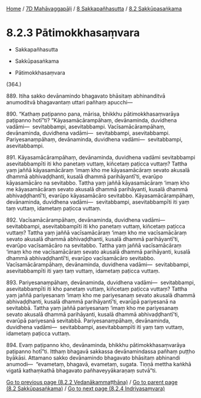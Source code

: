 
[Home](/) / [7D Mahāvaggapāḷi](../../../7D.md) / [8 Sakkapañhasutta](../../8.md) / [8.2 Sakkūpasaṅkama](../8.2.md)

# 8.2.3 Pātimokkhasaṃvara

* Sakkapañhasutta

* Sakkūpasaṅkama

* Pātimokkhasaṃvara

(364.)

889\. Itiha sakko devānamindo bhagavato bhāsitaṃ abhinanditvā anumoditvā bhagavantaṃ uttari pañhaṃ apucchi—

890\. “Kathaṃ paṭipanno pana, mārisa, bhikkhu pātimokkhasaṃvarāya paṭipanno hotī”ti? “Kāyasamācārampāhaṃ, devānaminda, duvidhena vadāmi—  sevitabbampi, asevitabbampi. Vacīsamācārampāhaṃ, devānaminda, duvidhena vadāmi—  sevitabbampi, asevitabbampi. Pariyesanaṃpāhaṃ, devānaminda, duvidhena vadāmi—  sevitabbampi, asevitabbampi.

891\. Kāyasamācārampāhaṃ, devānaminda, duvidhena vadāmi sevitabbampi asevitabbampīti iti kho panetaṃ vuttaṃ, kiñcetaṃ paṭicca vuttaṃ? Tattha yaṃ jaññā kāyasamācāraṃ ‘imaṃ kho me kāyasamācāraṃ sevato akusalā dhammā abhivaḍḍhanti, kusalā dhammā parihāyantī’ti, evarūpo kāyasamācāro na sevitabbo. Tattha yaṃ jaññā kāyasamācāraṃ ‘imaṃ kho me kāyasamācāraṃ sevato akusalā dhammā parihāyanti, kusalā dhammā abhivaḍḍhantī’ti, evarūpo kāyasamācāro sevitabbo. Kāyasamācārampāhaṃ, devānaminda, duvidhena vadāmi—  sevitabbampi, asevitabbampīti iti yaṃ taṃ vuttaṃ, idametaṃ paṭicca vuttaṃ.

892\. Vacīsamācārampāhaṃ, devānaminda, duvidhena vadāmi—  sevitabbampi, asevitabbampīti iti kho panetaṃ vuttaṃ, kiñcetaṃ paṭicca vuttaṃ? Tattha yaṃ jaññā vacīsamācāraṃ ‘imaṃ kho me vacīsamācāraṃ sevato akusalā dhammā abhivaḍḍhanti, kusalā dhammā parihāyantī’ti, evarūpo vacīsamācāro na sevitabbo. Tattha yaṃ jaññā vacīsamācāraṃ ‘imaṃ kho me vacīsamācāraṃ sevato akusalā dhammā parihāyanti, kusalā dhammā abhivaḍḍhantī’ti, evarūpo vacīsamācāro sevitabbo. Vacīsamācārampāhaṃ, devānaminda, duvidhena vadāmi—  sevitabbampi, asevitabbampīti iti yaṃ taṃ vuttaṃ, idametaṃ paṭicca vuttaṃ.

893\. Pariyesanaṃpāhaṃ, devānaminda, duvidhena vadāmi—  sevitabbampi, asevitabbampīti iti kho panetaṃ vuttaṃ, kiñcetaṃ paṭicca vuttaṃ? Tattha yaṃ jaññā pariyesanaṃ ‘imaṃ kho me pariyesanaṃ sevato akusalā dhammā abhivaḍḍhanti, kusalā dhammā parihāyantī’ti, evarūpā pariyesanā na sevitabbā. Tattha yaṃ jaññā pariyesanaṃ ‘imaṃ kho me pariyesanaṃ sevato akusalā dhammā parihāyanti, kusalā dhammā abhivaḍḍhantī’ti, evarūpā pariyesanā sevitabbā. Pariyesanaṃpāhaṃ, devānaminda, duvidhena vadāmi—  sevitabbampi, asevitabbampīti iti yaṃ taṃ vuttaṃ, idametaṃ paṭicca vuttaṃ.

894\. Evaṃ paṭipanno kho, devānaminda, bhikkhu pātimokkhasaṃvarāya paṭipanno hotī”ti. Itthaṃ bhagavā sakkassa devānamindassa pañhaṃ puṭṭho byākāsi. Attamano sakko devānamindo bhagavato bhāsitaṃ abhinandi anumodi—  “evametaṃ, bhagavā, evametaṃ, sugata. Tiṇṇā mettha kaṅkhā vigatā kathaṃkathā bhagavato pañhaveyyākaraṇaṃ sutvā”ti.

[Go to previous page (8.2.2 Vedanākammaṭṭhāna)](8.2.2.md) / [Go to parent page (8.2 Sakkūpasaṅkama)](../8.2.md) / [Go to next page (8.2.4 Indriyasaṃvara)](8.2.4.md)


